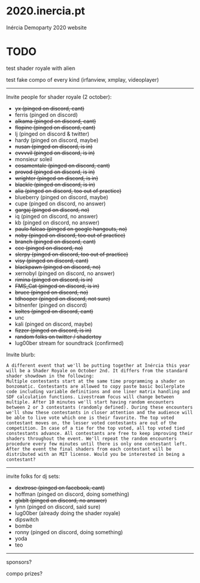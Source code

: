 # 2020.inercia.pt
Inércia Demoparty 2020 website

# TODO

test shader royale with alien

test fake compo of every kind (irfanview, xmplay, videoplayer)

---

Invite people for shader royale (2 october):
* ~~yx (pinged on discord, cant)~~
* ferris (pinged on discord)
* ~~alkama (pinged on discord, cant)~~
* ~~flopine (pinged on discord, cant)~~
* lj (pinged on discord & twitter)
* hardy (pinged on discord, maybe)
* ~~nusan (pinged on discord, is in)~~
* ~~evvvvil (pinged on discord, is in)~~
* monsieur soleil
* ~~cosamentale (pinged on discord, cant)~~
* ~~provod (pinged on discord, is in)~~
* ~~wrighter (pinged on discord, is in)~~
* ~~blackle (pinged on discord, is in)~~
* ~~alia (pinged on discord, too out of practice)~~
* blueberry (pinged on discord, maybe)
* cupe (pinged on discord, no answer)
* ~~gargaj (pinged on discord, no)~~
* iq (pinged on discord, no answer)
* kb (pinged on discord, no answer)
* ~~paulo falcao (pinged on google hangouts, no)~~
* ~~noby (pinged on discord, too out of practice)~~
* ~~branch (pinged on discord, cant)~~
* ~~cce (pinged on discord, no)~~
* ~~slerpy (pinged on discord, too out of practice)~~
* ~~visy (pinged on discord, cant)~~
* ~~blackpawn (pinged on discord, no)~~
* xernobyl (pinged on discord, no answer)
* ~~rimina (pinged on discord, is in)~~
* ~~FMS_Cat (pinged on discord, is in)~~
* ~~bruce (pinged on discord, no)~~
* ~~tdhooper (pinged on discord, not sure)~~
* bitnenfer (pinged on discord)
* ~~koltes (pinged on discord, cant)~~
* unc
* kali (pinged on discord, maybe)
* ~~fizzer (pinged on discord, is in)~~
* ~~random folks on twitter / shadertoy~~
* lug00ber stream for soundtrack (confirmed)

Invite blurb:

```
A different event that we'll be putting together at Inércia this year will be a Shader Royale on October 2nd. It differs from the standard shader showdown in the following:
Multiple contestants start at the same time programming a shader on bonzomatic. Contestants are allowed to copy paste basic boilerplate code including variable definitions and one liner matrix handling and SDF calculation functions. Livestream focus will change between multiple. After 10 minutes we'll start having random encounters between 2 or 3 contestants (randomly defined). During these encounters we'll show these contestants in closer attention and the audience will be able to live vote which one is their favorite. The top voted contestant moves on, the lesser voted contestants are out of the competition. In case of a tie for the top voted, all top voted tied constestants advance. All contestants are free to keep improving their shaders throughout the event. We'll repeat the random encounters procedure every few minutes until there is only one contestant left. After the event the final shaders from each contestant will be distributed with an MIT license. Would you be interested in being a contestant?
```

---

invite folks for dj sets:
* ~~dextrose (pinged on facebook, cant)~~
* hoffman (pinged on discord, doing something)
* ~~glxblt (pinged on discord, no answer)~~
* lynn (pinged on discord, said sure)
* lug00ber (already doing the shader royale)
* dipswitch
* bombe
* ronny (pinged on discord, doing something)
* yoda
* teo

---

sponsors?

compo prizes?
